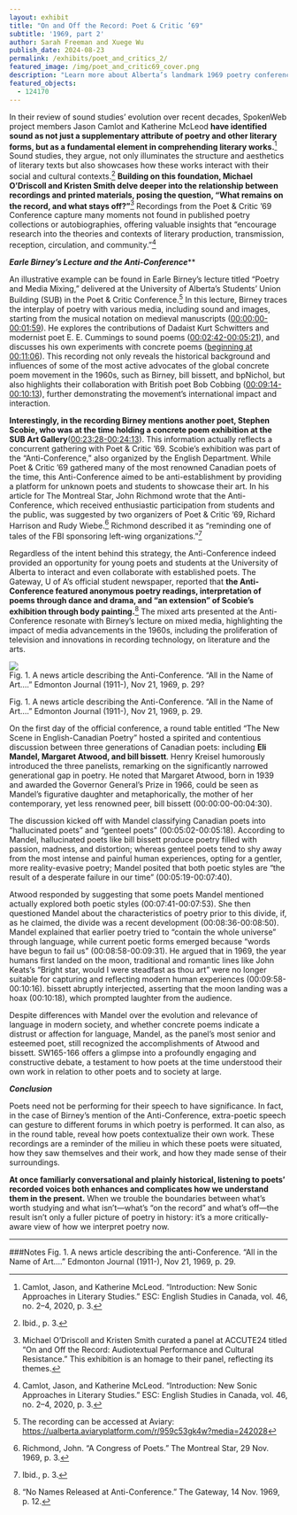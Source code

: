 ```yaml
---
layout: exhibit
title: "On and Off the Record: Poet & Critic ’69"
subtitle: '1969, part 2'
author: Sarah Freeman and Xuege Wu
publish_date: 2024-08-23
permalink: /exhibits/poet_and_critics_2/
featured_image: /img/poet_and_critic69_cover.png
description: "Learn more about Alberta’s landmark 1969 poetry conference."
featured_objects: 
  - 124170
---
```




In their review of sound studies’ evolution over recent decades, SpokenWeb project members Jason Camlot and Katherine McLeod **have identified sound as not just a supplementary attribute of poetry and other literary forms, but as a fundamental element in comprehending literary works.**[^1] Sound studies, they argue, not only illuminates the structure and aesthetics of literary texts but also showcases how these works interact with their social and cultural contexts.[^2] **Building on this foundation, Michael O’Driscoll and Kristen Smith delve deeper into the relationship between recordings and printed materials, posing the question, “What remains on the record, and what stays off?”**[^3] Recordings from the Poet & Critic ’69 Conference capture many moments not found in published poetry collections or autobiographies, offering valuable insights that “encourage research into the theories and contexts of literary production, transmission, reception, circulation, and community.”[^4]


**<i>Earle Birney’s Lecture and the Anti-Conference**</i>**


An illustrative example can be found in Earle Birney’s lecture titled “Poetry and Media Mixing,” delivered at the University of Alberta’s Students’ Union Building (SUB) in the Poet & Critic Conference.[^5] In this lecture, Birney traces the interplay of poetry with various media, including sound and images, starting from the musical notation on medieval manuscripts ([00:00:00-00:01:59](https://ualberta.aviaryplatform.com/r/959c53gk4w?media=242028&e=119)). He explores the contributions of Dadaist Kurt Schwitters and modernist poet E. E. Cummings to sound poems ([00:02:42-00:05:21](https://ualberta.aviaryplatform.com/r/959c53gk4w?media=242028&t=162&e=321)), and discusses his own experiments with concrete poems ([beginning at 00:11:06](https://ualberta.aviaryplatform.com/r/959c53gk4w?media=242028&t=666)). This recording not only reveals the historical background and influences of some of the most active advocates of the global concrete poem movement in the 1960s, such as Birney, bill bissett, and bpNichol, but also highlights their collaboration with British poet Bob Cobbing ([00:09:14-00:10:13](https://ualberta.aviaryplatform.com/r/959c53gk4w?media=242028&t=554&e=613)), further demonstrating the movement’s international impact and interaction.


**Interestingly, in the recording Birney mentions another poet, Stephen Scobie, who was at the time holding a concrete poem exhibition at the SUB Art Gallery**([00:23:28-00:24:13](https://ualberta.aviaryplatform.com/r/959c53gk4w?media=242028&t=1408&e=1453)). This information actually reflects a concurrent gathering with Poet & Critic ’69. Scobie’s exhibition was part of the “Anti-Conference,” also organized by the English Department. While Poet & Critic ’69 gathered many of the most renowned Canadian poets of the time, this Anti-Conference aimed to be anti-establishment by providing a platform for unknown poets and students to showcase their art. In his article for The Montreal Star, John Richmond wrote that the Anti-Conference, which received enthusiastic participation from students and the public, was suggested by two organizers of Poet & Critic ’69, Richard Harrison and Rudy Wiebe.[^6] Richmond described it as “reminding one of tales of the FBI sponsoring left-wing organizations.”[^7] 


Regardless of the intent behind this strategy, the Anti-Conference indeed provided an opportunity for young poets and students at the University of Alberta to interact and even collaborate with established poets. The Gateway, U of A’s official student newspaper, reported that **the Anti-Conference featured anonymous poetry readings, interpretation of poems through dance and drama, and “an extension” of Scobie’s exhibition through body painting.**[^8] The mixed arts presented at the Anti-Conference resonate with Birney’s lecture on mixed media, highlighting the impact of media advancements in the 1960s, including the proliferation of television and innovations in recording technology, on literature and the arts.


<div class = "figure centre">
  <img src="{{ '/img/Article_poet_n_critics_2.png' | absolute_url }}"/>
   <figcaption>Fig. 1. A news article describing the Anti-Conference. “All in the Name of Art….” Edmonton Journal (1911-), Nov 21, 1969, p. 29?</figcaption>
</div>


Fig. 1. A news article describing the Anti-Conference. “All in the Name of Art….” Edmonton Journal (1911-), Nov 21, 1969, p. 29. 

                                              

On the first day of the official conference, a round table entitled “The New Scene in English-Canadian Poetry” hosted a spirited and contentious discussion between three generations of Canadian poets: including **Eli Mandel, Margaret Atwood, and bill bissett**. Henry Kreisel humorously introduced the three panelists, remarking on the significantly narrowed generational gap in poetry. He noted that Margaret Atwood, born in 1939 and awarded the Governor General’s Prize in 1966, could be seen as Mandel’s figurative daughter and metaphorically, the mother of her contemporary, yet less renowned peer, bill bissett (00:00:00-00:04:30). 


The discussion kicked off with Mandel classifying Canadian poets into “hallucinated poets” and “genteel poets” (00:05:02-00:05:18). According to Mandel, hallucinated poets like bill bissett produce poetry filled with passion, madness, and distortion; whereas genteel poets tend to shy away from the most intense and painful human experiences, opting for a gentler, more reality-evasive poetry; Mandel posited that both poetic styles are “the result of a desperate failure in our time” (00:05:19-00:07:40). 


Atwood responded by suggesting that some poets Mandel mentioned actually explored both poetic styles (00:07:41-00:07:53). She then questioned Mandel about the characteristics of poetry prior to this divide, if, as he claimed, the divide was a recent development (00:08:36-00:08:50). Mandel explained that earlier poetry tried to “contain the whole universe” through language, while current poetic forms emerged because “words have begun to fail us” (00:08:58-00:09:31). He argued that in 1969, the year humans first landed on the moon, traditional and romantic lines like John Keats’s “Bright star, would I were steadfast as thou art” were no longer suitable for capturing and reflecting modern human experiences (00:09:58-00:10:16). bissett abruptly interjected, asserting that the moon landing was a hoax (00:10:18), which prompted laughter from the audience. 


Despite differences with Mandel over the evolution and relevance of language in modern society, and whether concrete poems indicate a distrust or affection for language, Mandel, as the panel’s most senior and esteemed poet, still recognized the accomplishments of Atwood and bissett. SW165-166 offers a glimpse into a profoundly engaging and constructive debate, a testament to how poets at the time understood their own work in relation to other poets and to society at large.



**<i>Conclusion</i>**

Poets need not be performing for their speech to have significance. In fact, in the case of Birney’s mention of the Anti-Conference, extra-poetic speech can gesture to different forums in which poetry is performed. It can also, as in the round table, reveal how poets contextualize their own work. These recordings are a reminder of the milieu in which these poets were situated, how they saw themselves and their work, and how they made sense of their surroundings. 

**At once familiarly conversational and plainly historical, listening to poets’ recorded voices both enhances and complicates how we understand them in the present.** When we trouble the boundaries between what’s worth studying and what isn’t—what’s “on the record” and what’s off—the result isn’t only a fuller picture of poetry in history: it’s a more critically-aware view of how we interpret poetry now. 

[^note]: *Please note that the second recording discussed in this article, a round table between Eli Mandel, Margaret Atwood, and bill bissett, is not publicly available at this time due to rights management concerns.* 

[^note]: For more information about the Poet & Critic Conference, see Poet & Critic ’69. All of the publicly available Poet & Critic recordings can be accessed on SpokenWeb’s Aviary page.

---

###Notes
Fig. 1. A news article describing the anti-Conference. “All in the Name of Art….” Edmonton Journal (1911-), Nov 21, 1969, p. 29. 

[^1]: Camlot, Jason, and Katherine McLeod. “Introduction: New Sonic Approaches in Literary Studies.” ESC: English Studies in Canada, vol. 46, no. 2–4, 2020, p. 3.

[^2]: Ibid., p. 3.

[^3]: Michael O’Driscoll and Kristen Smith curated a panel at ACCUTE24 titled “On and Off the Record: Audiotextual Performance and Cultural Resistance.” This exhibition is an homage to their panel, reflecting its themes.

[^4]: Camlot, Jason, and Katherine McLeod. “Introduction: New Sonic Approaches in Literary Studies.” ESC: English Studies in Canada, vol. 46, no. 2–4, 2020, p. 3.

[^5]: The recording can be accessed at Aviary: https://ualberta.aviaryplatform.com/r/959c53gk4w?media=242028

[^6]: Richmond, John. “A Congress of Poets.” The Montreal Star, 29 Nov. 1969, p. 3.

[^7]: Ibid., p. 3.

[^8]: “No Names Released at Anti-Conference.” The Gateway, 14 Nov. 1969, p. 12.






